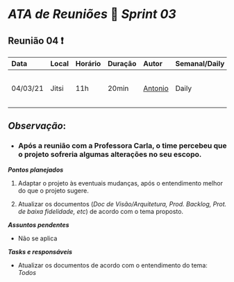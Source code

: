 # *ATA de Reuniões* 📝 *Sprint 03* 

## Reunião 04 ❗

| Data  | Local | Horário | Duração  | Autor | Semanal/Daily | Participantes |
| :- | :- | :- | :- | :- | :- | :- |
| 04/03/21 | Jitsi | 11h | 20min | [Antonio](https://github.com/antoniotoineto) | Daily | Todos (Reunião com a Prof. Carla) |

## *Observação*: 
* ### Após a reunião com a Professora Carla, o time percebeu que o projeto sofreria algumas alterações no seu escopo.


***Pontos planejados***  

1. Adaptar o projeto às eventuais mudanças, após o entendimento melhor do que o projeto sugere.

2. Atualizar os documentos (*Doc de Visão/Arquitetura, Prod. Backlog, Prot. de baixa fidelidade, etc*) de acordo com o tema proposto.


***Assuntos pendentes***
* Não se aplica

***Tasks e responsáveis***
* Atualizar os documentos de acordo com o entendimento do tema: *Todos*
